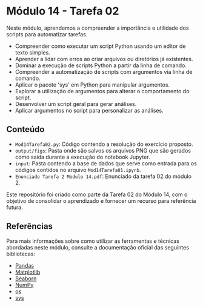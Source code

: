 # Módulo 14 - Tarefa 02

Neste módulo, aprendemos a compreender a importância e utilidade dos scripts para automatizar tarefas.

- Compreender como executar um script Python usando um editor de texto simples.
- Aprender a lidar com erros ao criar arquivos ou diretórios já existentes.
- Dominar a execução de scripts Python a partir da linha de comando.
- Compreender a automatização de scripts com argumentos via linha de comando.
- Aplicar o pacote 'sys' em Python para manipular argumentos.
- Explorar a utilização de argumentos para alterar o comportamento do script.
- Desenvolver um script geral para gerar análises.
- Aplicar argumentos no script para personalizar as análises.

## Conteúdo

- `Mod14Tarefa02.py`: Código contendo a resolução do exercício proposto.
- `output/figs`: Pasta onde são salvos os arquivos PNG que são gerados como saída durante a execução do notebook Jupyter.
- `input`: Pasta contendo a base de dados que serve como entrada para os códigos contidos no arquivo `Mod14Tarefa01.ipynb`.
- `Enunciado Tarefa 2 Modulo 14.pdf`: Enunciado da tarefa 02 do módulo 2.

Este repositório foi criado como parte da Tarefa 02 do Módulo 14, com o objetivo de consolidar o aprendizado e fornecer um recurso para referência futura.

## Referências

Para mais informações sobre como utilizar as ferramentas e técnicas abordadas neste módulo, consulte a documentação oficial das seguintes bibliotecas:

- [Pandas](https://pandas.pydata.org/docs/)
- [Matplotlib](https://matplotlib.org/stable/contents.html)
- [Seaborn](https://seaborn.pydata.org/tutorial.html)
- [NumPy](https://numpy.org/doc/)
- [os](https://docs.python.org/3/library/os.html)
- [sys](https://docs.python.org/3/library/sys.html)
